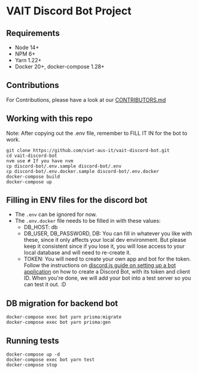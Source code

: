 # VAIT Discord Bot Project

## Requirements

- Node 14+
- NPM 6+
- Yarn 1.22+
- Docker 20+, docker-compose 1.28+

## Contributions

For Contributions, please have a look at our [CONTRIBUTORS.md](.github/CONTRIBUTING.md)

## Working with this repo

Note: After copying out the .env file, remember to FILL IT IN for the bot to
work.

```shell
git clone https://github.com/viet-aus-it/vait-discord-bot.git
cd vait-discord-bot
nvm use # If you have nvm
cp discord-bot/.env.sample discord-bot/.env
cp discord-bot/.env.docker.sample discord-bot/.env.docker
docker-compose build
docker-compose up
```

## Filling in ENV files for the discord bot

- The `.env` can be ignored for now.
- The `.env.docker` file needs to be filled in with these values:
  - DB_HOST: db
  - DB_USER, DB_PASSWORD, DB: You can fill in whatever you like with these,
    since it only affects your local dev environment. But please keep it
    consistent since if you lose it, you will lose access to your local
    database and will need to re-create it.
  - TOKEN: You will need to create your own app and bot for the token.
    Follow the instructions on
    [discord.js guide on setting up a bot application](https://discordjs.guide/preparations/setting-up-a-bot-application.html "Discord js guide")
    on how to create a Discord Bot, with its token and client ID. When
    you're done, we will add your bot into a test server so you can test it
    out. :D

## DB migration for backend bot

```shell
docker-compose exec bot yarn prisma:migrate
docker-compose exec bot yarn prisma:gen
```

## Running tests

```shell
docker-compose up -d
docker-compose exec bot yarn test
docker-compose stop
```

